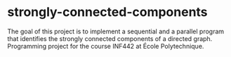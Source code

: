 # strongly-connected-components
The goal of this project is to implement a sequential and a parallel program that identifies the strongly connected components of a directed graph. Programming project for the course INF442 at École Polytechnique.
